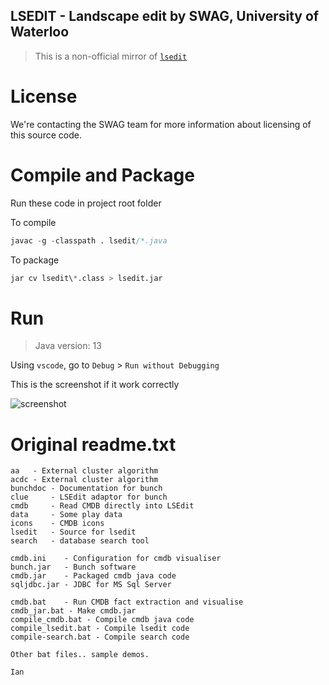 LSEDIT - Landscape edit by SWAG, University of Waterloo
---

> This is a non-official mirror of [`lsedit`](https://www.swag.uwaterloo.ca/lsedit/)

# License
We're contacting the SWAG team for more information about licensing of this source code.

# Compile and Package

Run these code in project root folder

To compile

```s
javac -g -classpath . lsedit/*.java
```

To package

```s
jar cv lsedit\*.class > lsedit.jar
```

# Run

> Java version: 13

Using `vscode`, go to `Debug` > `Run without Debugging`

This is the screenshot if it work correctly

![screenshot](https://i.imgur.com/V2Pv5lD.png)

# Original readme.txt

```
aa   - External cluster algorithm
acdc - External cluster algorithm
bunchdoc - Documentation for bunch
clue     - LSEdit adaptor for bunch
cmdb     - Read CMDB directly into LSEdit
data     - Some play data
icons    - CMDB icons
lsedit   - Source for lsedit
search   - database search tool

cmdb.ini    - Configuration for cmdb visualiser
bunch.jar   - Bunch software
cmdb.jar    - Packaged cmdb java code
sqljdbc.jar - JDBC for MS Sql Server

cmdb.bat    - Run CMDB fact extraction and visualise
cmdb_jar.bat - Make cmdb.jar
compile_cmdb.bat - Compile cmdb java code
compile_lsedit.bat - Compile lsedit code
compile-search.bat - Compile search code

Other bat files.. sample demos.

Ian
```